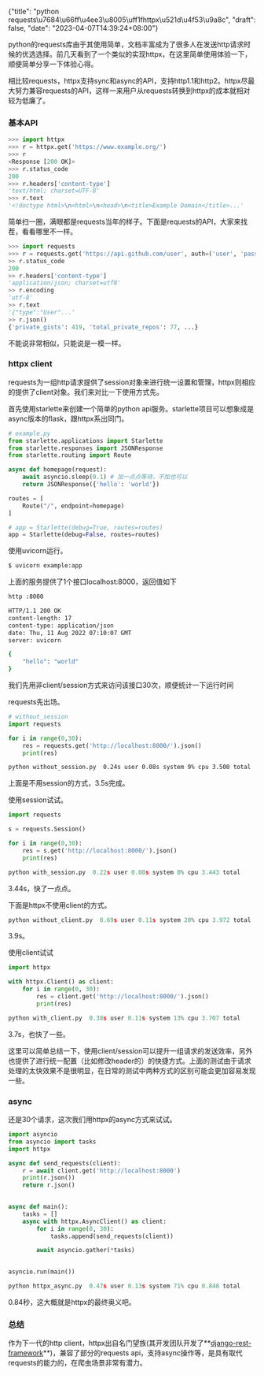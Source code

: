 {"title": "python requests\u7684\u66ff\u4ee3\u8005\uff1fhttpx\u521d\u4f53\u9a8c", "draft": false, "date": "2023-04-07T14:39:24+08:00"}

python的requests库由于其使用简单，文档丰富成为了很多人在发送http请求时候的优选选择。前几天看到了一个类似的实现httpx，在这里简单使用体验一下，顺便简单分享一下体验心得。

相比较requests，httpx支持sync和async的API，支持http1.1和http2。httpx尽最大努力兼容requests的API，这样一来用户从requests转换到httpx的成本就相对较为低廉了。

### 基本API

```python
>>> import httpx
>>> r = httpx.get('https://www.example.org/')
>>> r
<Response [200 OK]>
>>> r.status_code
200
>>> r.headers['content-type']
'text/html; charset=UTF-8'
>>> r.text
'<!doctype html>\n<html>\n<head>\n<title>Example Domain</title>...'
```

简单扫一圈，满眼都是requests当年的样子。下面是requests的API，大家来找茬，看看哪里不一样。

```python
>>> import requests
>>> r = requests.get('https://api.github.com/user', auth=('user', 'pass'))
>> r.status_code
200
>> r.headers['content-type']
'application/json; charset=utf8'
>> r.encoding
'utf-8'
>> r.text
'{"type":"User"...'
>> r.json()
{'private_gists': 419, 'total_private_repos': 77, ...}
```

不能说非常相似，只能说是一模一样。

### httpx client

requests为一组http请求提供了session对象来进行统一设置和管理，httpx则相应的提供了client对象。我们来对比一下使用方式先。

首先使用starlette来创建一个简单的python api服务。starlette项目可以想象成是async版本的flask，跟httpx系出同门。

```python
# example.py
from starlette.applications import Starlette
from starlette.responses import JSONResponse
from starlette.routing import Route

async def homepage(request):
    await asyncio.sleep(0.1) # 加一点点等待，不加也可以
    return JSONResponse({'hello': 'world'})

routes = [
    Route("/", endpoint=homepage)
]

# app = Starlette(debug=True, routes=routes)
app = Starlette(debug=False, routes=routes)
```

使用uvicorn运行。

```bash
$ uvicorn example:app
```

上面的服务提供了1个接口localhost:8000，返回值如下

```bash
http :8000

HTTP/1.1 200 OK
content-length: 17
content-type: application/json
date: Thu, 11 Aug 2022 07:10:07 GMT
server: uvicorn

{
    "hello": "world"
}
```

我们先用非client/session方式来访问该接口30次，顺便统计一下运行时间

requests先出场。

```python
# without_session
import requests

for i in range(0,30):
	res = requests.get('http://localhost:8000/').json()
	print(res)
```

```bash
python without_session.py  0.24s user 0.08s system 9% cpu 3.500 total
```

上面是不用session的方式，3.5s完成。

使用session试试。

```python
import requests

s = requests.Session()

for i in range(0,30):
	res = s.get('http://localhost:8000/').json()
	print(res)
```

```python
python with_session.py  0.22s user 0.08s system 8% cpu 3.443 total
```

3.44s，快了一点点。

下面是httpx不使用client的方式。

```python
python without_client.py  0.69s user 0.11s system 20% cpu 3.972 total
```

3.9s。

使用client试试

```python
import httpx

with httpx.Client() as client:
	for i in range(0, 30):
		res = client.get('http://localhost:8000/').json()
		print(res)
```

```python
python with_client.py  0.38s user 0.11s system 13% cpu 3.707 total
```

3.7s，也快了一些。

这里可以简单总结一下，使用client/session可以提升一组请求的发送效率，另外也提供了进行统一配置（比如修改header的）的快捷方式。上面的测试由于请求处理的太快效果不是很明显，在日常的测试中两种方式的区别可能会更加容易发现一些。

### async

还是30个请求，这次我们用httpx的async方式来试试。

```python
import asyncio
from asyncio import tasks
import httpx

async def send_requests(client):
	r = await client.get('http://localhost:8000')
	print(r.json())
	return r.json()
		

async def main():
	tasks = []	
	async with httpx.AsyncClient() as client:
		for i in range(0, 30):
			tasks.append(send_requests(client))

		await asyncio.gather(*tasks)
			

asyncio.run(main())
```

```python
python httpx_async.py  0.47s user 0.13s system 71% cpu 0.848 total
```

0.84秒，这大概就是httpx的最终奥义吧。

### 总结

作为下一代的http client，httpx出自名门望族(其开发团队开发了**[django-rest-framework](https://github.com/encode/django-rest-framework)**)，兼容了部分的requests api，支持async操作等，是具有取代requests的能力的，在爬虫场景非常有潜力。